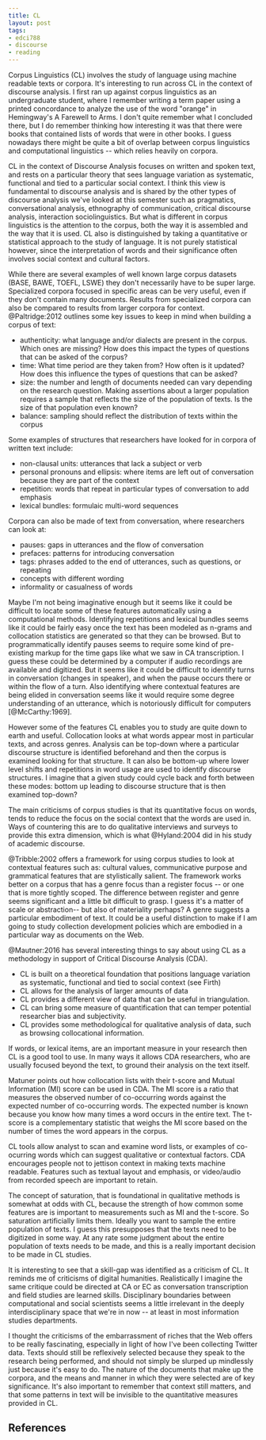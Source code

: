 ```yaml
---
title: CL
layout: post
tags:
- edci788
- discourse
- reading
---
```


Corpus Linguistics (CL) involves the study of language using machine readable
texts or corpora.  It's interesting to run across CL in the context of discourse
analysis. I first ran up against corpus linguistics as an undergraduate student,
where I remember writing a term paper using a printed concordance to analyze the
use of the word "orange" in Hemingway's A Farewell to Arms. I don't quite
remember what I concluded there, but I do remember thinking how interesting it
was that there were books that contained lists of words that were in other
books. I guess nowadays there might be quite a bit of overlap between corpus
linguistics and computational linguistics -- which relies heavily on corpora.

CL in the context of Discourse Analysis focuses on written and spoken text, and
rests on a particular theory that sees language variation as systematic,
functional and tied to a particular social context. I think this view is
fundamental to discourse analysis and is shared by the other types of discourse
analysis we've looked at this semester such as pragmatics, conversational
analysis, ethnography of communication, critical discourse analysis, interaction
sociolinguistics. But what is different in corpus linguistics is the attention
to the corpus, both the way it is assembled and the way that it is used. CL also
is distinguished by taking a quantitative or statistical approach to the study
of language. It is not purely statistical however, since the interpretation of
words and their significance often involves social context and cultural factors.

While there are several examples of well known large corpus datasets (BASE,
BAWE, TOEFL, LSWE) they don't necessarily have to be super large. Specialized
corpora focused in specific areas can be very useful, even if they don't contain
many documents. Results from specialized corpora can also be compared to results
from larger corpora for context. @Paltridge:2012 outlines some key issues to
keep in mind when building a corpus of text:

- authenticity: what language and/or dialects are present in the corpus.
  Which ones are missing? How does this impact the types of questions that can 
  be asked of the corpus?
- time: What time period are they taken from? How often is it updated? How 
  does this influence the types of questions that can be asked?
- size: the number and length of documents needed can vary depending on the 
  research question. Making assertions about a larger population requires a 
  sample that reflects the size of the population of texts. Is the size of that   population even known? 
- balance: sampling should reflect the distribution of texts within the corpus

Some examples of structures that researchers have looked for in corpora of
written text include:

- non-clausal units: utterances that lack a subject or verb
- personal pronouns and ellipsis: where items are left out of conversation
  because they are part of the context
- repetition: words that repeat in particular types of conversation to add
  emphasis
- lexical bundles: formulaic multi-word sequences

Corpora can also be made of text from conversation, where researchers can look
at:

- pauses: gaps in utterances and the flow of conversation
- prefaces: patterns for introducing conversation
- tags: phrases added to the end of utterances, such as questions, or repeating
- concepts with different wording
- informality or casualness of words

Maybe I'm not being imaginative enough but it seems like it could be difficult
to locate some of these features automatically using a computational methods.
Identifying repetitions and lexical bundles seems like it could be fairly easy
once the text has been  modeled as n-grams and collocation statistics are
generated so that they can be browsed. But to programmatically identify pauses
seems to require some kind of pre-existing markup for the time gaps like what we
saw in CA transcription. I guess these could be determined by a computer if
audio recordings are available and digitized. But it seems like it could be
difficult to identify turns in conversation (changes in speaker), and when the
pause occurs there or within the flow of a turn. Also identifying where
contextual features are being elided in conversation seems like it would require
some degree understanding of an utterance, which is notoriously difficult for
computers [@McCarthy:1969].

However some of the features CL enables you to study are quite down to earth and
useful. Collocation looks at what words appear most in particular texts, and
across genres. Analysis can be top-down where a particular discourse structure
is identified beforehand and then the corpus is examined looking for that
structure. It can also be bottom-up where lower level shifts and repetitions in
word usage are used to identify discourse structures.  I imagine that a given
study could cycle back and forth between these modes: bottom up leading to
discourse structure that is then examined top-down?

The main criticisms of corpus studies is that its quantitative focus on words,
tends to reduce the focus on the social context that the words are used in. Ways
of countering this are to do qualitative interviews and surveys to provide this
extra dimension, which is what @Hyland:2004 did in his study of academic
discourse.

@Tribble:2002 offers a framework for using corpus studies to look at contextual
features such as: cultural values, communicative purpose and grammatical
features that are stylistically salient. The framework works better on a corpus
that has a genre focus than a register focus -- or one that is more tightly
scoped. The difference between register and genre seems significant and a little
bit difficult to grasp. I guess it's a matter of scale or abstraction-- but also
of materiality perhaps? A genre suggests a particular embodiment of text. It
could be a useful distinction to make if I am going to study collection
development policies which are embodied in a particular way as documents on the
Web.

@Mautner:2016 has several interesting things to say about using CL as a
methodology in support of Critical Discourse Analysis (CDA).

- CL is built on a theoretical foundation that positions language variation as 
  systematic, functional and tied to social context (see Firth)
- CL allows for the analysis of larger amounts of data
- CL provides a different view of data that can be useful in triangulation.
- CL can bring some measure of quantification that can temper potential 
  researcher bias and subjectivity.
- CL provides some methodological for qualitative analysis of data, such as
  browsing collocational information. 

If words, or lexical items, are an important measure in your research then CL is
a good tool to use. In many ways it allows CDA researchers, who are usually
focused beyond the text, to ground their analysis on the text itself.

Matuner points out how collocation lists with their t-score and Mutual
Information (MI) score can be used in CDA. The MI score is a ratio that measures
the observed number of co-occurring words against the expected number of
co-occurring words. The expected number is known because you know how many times
a word occurs in the entire text. The t-score is a complementary statistic that
weighs the MI score based on the number of times the word appears in the corpus.

CL tools allow analyst to scan and examine word lists, or examples of
co-ocurring words which can suggest qualitative or contextual factors.  CDA
encourages people not to jettison context in making texts machine readable.
Features such as textual layout and emphasis, or video/audio from recorded
speech are important to retain.

The concept of saturation, that is foundational in qualitative methods is
somewhat at odds with CL, because the strength of how common some features are
is important to measurements such as MI and the t-score. So saturation
artificially limits them. Ideally you want to sample the entire population of
texts. I guess this presupposes that the texts need to be digitized in some way.
At any rate some judgment about the entire population of texts needs to be made,
and this is a really important decision to be made in CL studies.

It is interesting to see that a skill-gap was identified as a criticism of CL.
It reminds me of criticisms of digital humanities. Realistically I imagine the
same critique could be directed at CA or EC as conversation transcription and
field studies are learned skills. Disciplinary boundaries between computational
and social scientists seems a little irrelevant in the deeply interdisciplinary
space that we're in now -- at least in most information studies departments. 

I thought the criticisms of the embarrassment of riches that the Web offers to
be really fascinating, especially in light of how I've been collecting Twitter
data.  Texts should still be reflexively selected because they speak to the
research being performed, and should not simply be slurped up mindlessly just
because it's easy to do. The nature of the documents that make up the corpora,
and the means and manner in which they were selected are of key significance.
It's also important to remember that context still matters, and that some
patterns in text will be invisible to the quantitative measures provided in CL. 

## References
